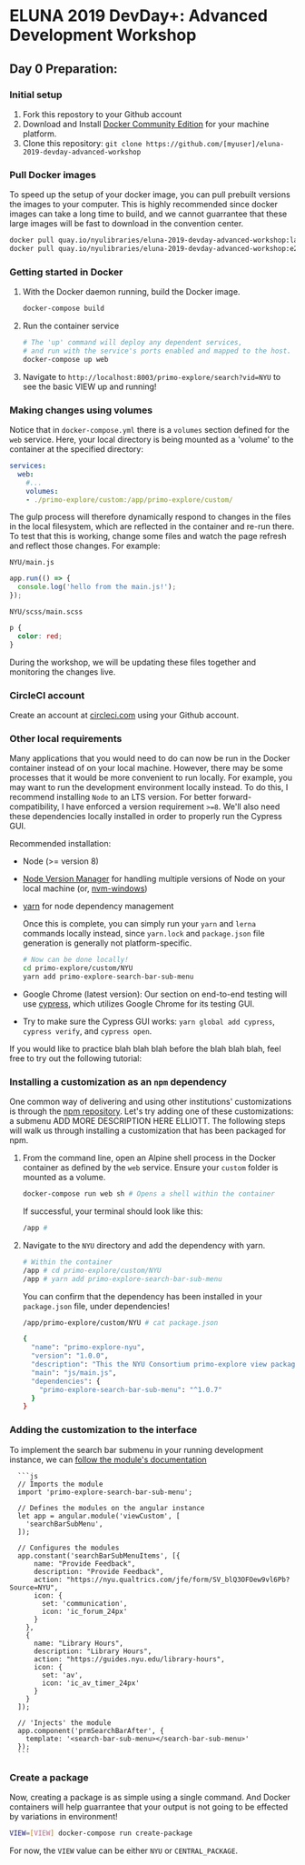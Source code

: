 # ELUNA 2019 DevDay+: Advanced Development Workshop

## Day 0 Preparation:

### Initial setup
1. Fork this repostory to your Github account
1. Download and Install [Docker Community Edition](https://www.docker.com/products/docker-engine) for your machine platform.
1. Clone this repository: `git clone https://github.com/[myuser]/eluna-2019-devday-advanced-workshop`

### Pull Docker images

To speed up the setup of your docker image, you can pull prebuilt versions the images to your computer. This is highly recommended since docker images can take a long time to build, and we cannot guarrantee that these large images will be fast to download in the convention center.

```sh
docker pull quay.io/nyulibraries/eluna-2019-devday-advanced-workshop:latest
docker pull quay.io/nyulibraries/eluna-2019-devday-advanced-workshop:e2e
```

### Getting started in Docker
1. With the Docker daemon running, build the Docker image.
      ```sh
      docker-compose build
      ```
1. Run the container service 
      ```sh
      # The 'up' command will deploy any dependent services,
      # and run with the service's ports enabled and mapped to the host.
      docker-compose up web
      ```
1. Navigate to `http://localhost:8003/primo-explore/search?vid=NYU` to see the basic VIEW up and running!

### Making changes using volumes

Notice that in `docker-compose.yml` there is a `volumes` section defined for the `web` service. Here, your local directory is being mounted as a 'volume' to the container at the specified directory:

```yml
services:
  web:
    #...
    volumes:
    - ./primo-explore/custom:/app/primo-explore/custom/
```

The gulp process will therefore dynamically respond to changes in the files in the local filesystem, which are reflected in the container and re-run there. To test that this is working, change some files and watch the page refresh and reflect those changes. For example:

`NYU/main.js`
```js
app.run(() => {
  console.log('hello from the main.js!');
});
```
`NYU/scss/main.scss`
```scss
p {
  color: red;
}
```
During the workshop, we will be updating these files together and monitoring the changes live.

### CircleCI account

Create an account at [circleci.com](https://circleci.com) using your Github account.

### Other local requirements

Many applications that you would need to do can now be run in the Docker container instead of on your local machine. However, there may be some processes that it would be more convenient to run locally. For example, you may want to run the development environment locally instead. To do this, I recommend installing `Node` to an LTS version. For better forward-compatibility, I have enforced a version requirement `>=8`. We'll also need these dependencies locally installed in order to properly run the Cypress GUI.

Recommended installation:
* Node (>= version 8)
* [Node Version Manager](https://github.com/creationix/nvm) for handling multiple versions of Node on your local machine (or, [nvm-windows](https://github.com/coreybutler/nvm-windows))
* [yarn](https://yarnpkg.com/lang/en/docs/install/) for node dependency management

    Once this is complete, you can simply run your `yarn` and `lerna` commands locally instead, since `yarn.lock` and `package.json` file generation is generally not platform-specific.

    ```sh
    # Now can be done locally!
    cd primo-explore/custom/NYU
    yarn add primo-explore-search-bar-sub-menu
    ```

* Google Chrome (latest version): Our section on end-to-end testing will use [cypress](https://www.cypress.io/), which utilizes Google Chrome for its testing GUI.
* Try to make sure the Cypress GUI works: `yarn global add cypress`, `cypress verify`, and `cypress open`.


If you would like to practice blah blah blah before the blah blah blah, feel free to try out the following tutorial:

### Installing a customization as an `npm` dependency

One common way of delivering and using other institutions' customizations is through the [npm repository](http://npmjs.com/). Let's try adding one of these customizations: a submenu ADD MORE DESCRIPTION HERE ELLIOTT. The following steps will walk us through installing a customization that has been packaged for npm.

1. From the command line, open an Alpine shell process in the Docker container as defined by the `web` service. Ensure your `custom` folder is mounted as a volume.
      ```sh
      docker-compose run web sh # Opens a shell within the container
      ```
      If successful, your terminal should look like this:

      ```sh
      /app #
      ```
1. Navigate to the `NYU` directory and add the dependency with yarn.
      ```sh
      # Within the container
      /app # cd primo-explore/custom/NYU
      /app # yarn add primo-explore-search-bar-sub-menu
      ```

      You can confirm that the dependency has been installed in your `package.json` file, under dependencies!

      ```sh
      /app/primo-explore/custom/NYU # cat package.json
      
      {
        "name": "primo-explore-nyu",
        "version": "1.0.0",
        "description": "This the NYU Consortium primo-explore view package.",
        "main": "js/main.js",
        "dependencies": {
          "primo-explore-search-bar-sub-menu": "^1.0.7"
        }
      }
      ```

### Adding the customization to the interface

To implement the search bar submenu in your running development instance, we can [follow the module's documentation](primo-explore-search-bar-sub-menu)

      ```js
      // Imports the module
      import 'primo-explore-search-bar-sub-menu';

      // Defines the modules on the angular instance
      let app = angular.module('viewCustom', [
        'searchBarSubMenu',
      ]);

      // Configures the modules
      app.constant('searchBarSubMenuItems', [{
          name: "Provide Feedback",
          description: "Provide Feedback",
          action: "https://nyu.qualtrics.com/jfe/form/SV_blQ3OFOew9vl6Pb?Source=NYU",
          icon: {
            set: 'communication',
            icon: 'ic_forum_24px'
          }
        },
        {
          name: "Library Hours",
          description: "Library Hours",
          action: "https://guides.nyu.edu/library-hours",
          icon: {
            set: 'av',
            icon: 'ic_av_timer_24px'
          }
        }
      ]);

      // 'Injects' the module
      app.component('prmSearchBarAfter', {
        template: '<search-bar-sub-menu></search-bar-sub-menu>'
      });
      ```
### Create a package

Now, creating a package is as simple using a single command. And Docker containers will help guarrantee that your output is not going to be effected by variations in environment!

```sh
VIEW=[VIEW] docker-compose run create-package
```

For now, the `VIEW` value can be either `NYU` or `CENTRAL_PACKAGE`.


